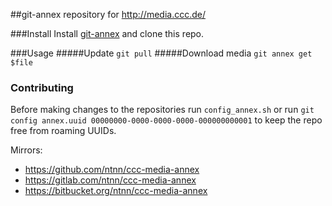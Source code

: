 ##git-annex repository for http://media.ccc.de/

###Install
Install [git-annex](https://git-annex.branchable.com/) and clone this repo.

###Usage
#####Update
`git pull`
#####Download media
`git annex get $file`

### Contributing
Before making changes to the repositories run `config_annex.sh` or run
`git config annex.uuid 00000000-0000-0000-0000-000000000001` to keep the
repo free from roaming UUIDs.

Mirrors:
* https://github.com/ntnn/ccc-media-annex
* https://gitlab.com/ntnn/ccc-media-annex
* https://bitbucket.org/ntnn/ccc-media-annex
